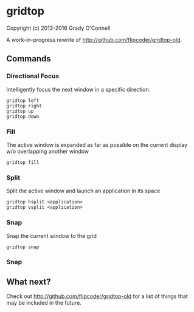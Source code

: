 # gridtop
Copyright (c) 2013-2016 Grady O'Connell

A work-in-progress rewrite of http://github.com/flipcoder/gridtop-old.

## Commands

### Directional Focus

Intelligently focus the next window in a specific direction.

```
gridtop left
gridtop right
gridtop up
gridtop down
```

### Fill

The active window is expanded as far as possible on the current display w/o
overlapping another window

```
gridtop fill
```

### Split

Split the active window and launch an application in its space

```
gridtop hsplit <application>
gridtop vsplit <application>
```

### Snap

Snap the current window to the grid

```
gridtop snap
```

### Snap


## What next?

Check out http://github.com/flipcoder/gridtop-old for a list of things that may be included in the future.


